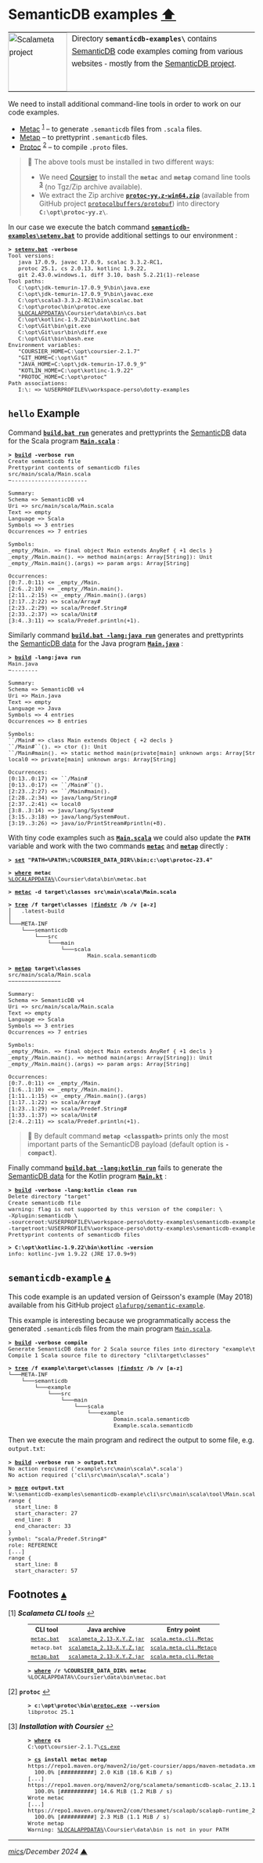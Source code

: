 # <span id="top">SemanticDB examples</span> <span style="size:30%;"><a href="../README.md">⬆</a></span>

<table style="font-family:Helvetica,Arial;line-height:1.6;">
  <tr>
  <td style="border:0;padding:0 10px 0 0;min-width:120px;">
    <a href="https://scalameta.org/docs/semanticdb/guide.html" rel="external"><img style="border:0;width:120px;" src="https://scalameta.org/img/scalameta.png" alt="Scalameta project" /></a>
  </td>
  <td style="border:0;padding:0;vertical-align:text-top;">
    Directory <strong><code>semanticdb-examples\</code></strong> contains <a href="https://scalameta.org/docs/semanticdb/guide.html" rel="external">SemanticDB</a> code examples coming from various websites - mostly from the <a href="https://scalameta.org/docs/semanticdb/guide.html" rel="external">SemanticDB project</a>.
  </td>
  </tr>
</table>

<!--
https://geirsson.com/assets/scalasphere-2018.pdf
-->
We need to install additional command-line tools in order to work on our code examples.
- [Metac] <sup id="anchor_01">[1](#footnote_01)</sup> &ndash; to generate `.semanticdb` files from `.scala` files.
- [Metap] &ndash; to prettyprint `.semanticdb` files.
- [Protoc] <sup id="anchor_02">[2](#footnote_02)</sup> &ndash; to compile `.proto` files.

> **:mag_right:** The above tools must be installed in two different ways:
> - We need [Coursier] to install the **`metac`** and **`metap`** comand line tools <sup id="anchor_03">[3](#footnote_03)</sup> (no Tgz/Zip archive available).
> - We extract the Zip archive [**`protoc-yy.z-win64.zip`**](https://github.com/protocolbuffers/protobuf/) (available from GitHub project [`protocolbuffers/protobuf`](https://github.com/protocolbuffers/protobuf/releases)) into directory **`C:\opt\protoc-yy.z\`**.

In our case we execute the batch command [**`semanticdb-examples\setenv.bat`**](./setenv.bat) to provide additional settings to our environment :

<pre style="font-size:80%;">
<b>&gt; <a href="./setenv.bat">setenv.bat</a> -verbose</b>
Tool versions:
   java 17.0.9, javac 17.0.9, scalac 3.3.2-RC1,
   protoc 25.1, cs 2.0.13, kotlinc 1.9.22,
   git 2.43.0.windows.1, diff 3.10, bash 5.2.21(1)-release
Tool paths:
   C:\opt\jdk-temurin-17.0.9_9\bin\java.exe
   C:\opt\jdk-temurin-17.0.9_9\bin\javac.exe
   C:\opt\scala3-3.3.2-RC1\bin\scalac.bat
   C:\opt\protoc\bin\protoc.exe
   <a href="">%LOCALAPPDATA%</a>\Coursier\data\bin\cs.bat
   C:\opt\kotlinc-1.9.22\bin\kotlinc.bat
   C:\opt\Git\bin\git.exe
   C:\opt\Git\usr\bin\diff.exe
   C:\opt\Git\bin\bash.exe
Environment variables:
   "COURSIER_HOME=C:\opt\coursier-2.1.7"
   "GIT_HOME=C:\opt\Git"
   "JAVA_HOME=C:\opt\jdk-temurin-17.0.9_9"
   "KOTLIN_HOME=C:\opt\kotlinc-1.9.22"
   "PROTOC_HOME=C:\opt\protoc"
Path associations:
   I:\: => %USERPROFILE%\workspace-perso\dotty-examples
</pre>

## <span id="hello">`hello` Example</span>

Command [**`build.bat run`**](hello/build.bat) generates and prettyprints the [SemanticDB](https://scalameta.org/docs/semanticdb/guide.html) data for the Scala program [**`Main.scala`**](hello/src/main/scala/Main.scala) :
<pre style="font-size:80%;">
<b>&gt; <a href="hello/build.bat">build</a> -verbose run</b>
Create semanticdb file
Prettyprint contents of semanticdb files
src/main/scala/Main.scala
&minus;-----------------------
&nbsp;
Summary:
Schema =&gt; SemanticDB v4
Uri =&gt; src/main/scala/Main.scala
Text =&gt; empty
Language =&gt; Scala
Symbols =&gt; 3 entries
Occurrences =&gt; 7 entries

Symbols:
_empty_/Main. => final object Main extends AnyRef { +1 decls }
_empty_/Main.main(). => method main(args: Array[String]): Unit
_empty_/Main.main().(args) => param args: Array[String]

Occurrences:
[0:7..0:11) <= _empty_/Main.
[2:6..2:10) <= _empty_/Main.main().
[2:11..2:15) <= _empty_/Main.main().(args)
[2:17..2:22) => scala/Array#
[2:23..2:29) => scala/Predef.String#
[2:33..2:37) => scala/Unit#
[3:4..3:11) => scala/Predef.println(+1).
</pre>

Similarly command [**`build.bat -lang:java run`**](hello/build.bat) generates and prettyprints the [SemanticDB data](https://scalameta.org/docs/semanticdb/specification.html) for the Java program [**`Main.java`**](hello/src/main/java/Main.java) :

<pre style="font-size:80%;">
<b>&gt; <a href="hello/build.bat">build</a> -lang:java run</b>
Main.java
&minus;--------

Summary:
Schema => SemanticDB v4
Uri => Main.java
Text => empty
Language => Java
Symbols =&gt; 4 entries
Occurrences => 8 entries
&nbsp;
Symbols:
``/Main# => class Main extends Object { +2 decls }
``/Main#`<init>`(). => ctor <init>(): Unit
``/Main#main(). => static method main(private[main] unknown args: Array[String]): Unit
local0 => private[main] unknown args: Array[String]
&nbsp;
Occurrences:
[0:13..0:17) <= ``/Main#
[0:13..0:17) <= ``/Main#`<init>`().
[2:23..2:27) <= ``/Main#main().
[2:28..2:34) => java/lang/String#
[2:37..2:41) <= local0
[3:8..3:14) => java/lang/System#
[3:15..3:18) => java/lang/System#out.
[3:19..3:26) => java/io/PrintStream#println(+8).
</pre>

With tiny code examples such as [**`Main.scala`**](hello/src/main/scala/Main.scala) we could also update the **`PATH`** variable and work with the two commands [**`metac`**](https://github.com/scalameta/scalameta/blob/main/semanticdb/semanticdb3/guide.md#metac) and [**`metap`**](https://github.com/scalameta/scalameta/blob/main/semanticdb/semanticdb3/guide.md#metap) directly :
<pre style="font-size:80%;">
<b>&gt; <a href="https://docs.microsoft.com/en-us/windows-server/administration/windows-commands/set_1">set</a> "PATH=%PATH%;%COURSIER_DATA_DIR%\bin;c:\opt\protoc-23.4"</b>
&nbsp;
<b>&gt; <a href="https://docs.microsoft.com/en-us/windows-server/administration/windows-commands/where">where</a> metac</b>
<a href="https://en.wikipedia.org/wiki/Environment_variable#Default_values">%LOCALAPPDATA%</a>\Coursier\data\bin\metac.bat
&nbsp;
<b>&gt; <a href="https://scalameta.org/docs/semanticdb/guide.html#metac">metac</a> -d target\classes src\main\scala\Main.scala</b>
&nbsp;
<b>&gt; <a href="https://docs.microsoft.com/en-us/windows-server/administration/windows-commands/tree">tree</a> /f target\classes |<a href="https://docs.microsoft.com/en-us/windows-server/administration/windows-commands/findstr">findstr</a> /b /v [a-z]</b>
│   .latest-build
│
└───META-INF
    └───semanticdb
        └───src
            └───main
                └───scala
                        Main.scala.semanticdb
&nbsp;
<b>&gt; <a href="https://scalameta.org/docs/semanticdb/guide.html#metap">metap</a> target\classes</b>
src/main/scala/Main.scala
&minus;&minus;&minus;&minus;&minus;&minus;&minus;&minus;&minus;&minus;&minus;&minus;&minus;&minus;&minus;&minus;
&nbsp;
Summary:
Schema =&gt; SemanticDB v4
Uri =&gt; src/main/scala/Main.scala
Text =&gt; empty
Language =&gt; Scala
Symbols =&gt; 3 entries
Occurrences =&gt; 7 entries
&nbsp;
Symbols:
_empty_/Main. =&gt; final object Main extends AnyRef { +1 decls }
_empty_/Main.main(). =&gt; method main(args: Array[String]): Unit
_empty_/Main.main().(args) =&gt; param args: Array[String]

Occurrences:
[0:7..0:11) &lt;= _empty_/Main.
[1:6..1:10) &lt;= _empty_/Main.main().
[1:11..1:15) &lt;= _empty_/Main.main().(args)
[1:17..1:22) =&gt; scala/Array#
[1:23..1:29) =&gt; scala/Predef.String#
[1:33..1:37) =&gt; scala/Unit#
[2:4..2:11) =&gt; scala/Predef.println(+1).
</pre>

> **:mag_right:** By default command **`metap <classpath>`** prints only the most important parts of the SemanticDB payload (default option is **`-compact`**).

Finally command [**`build.bat -lang:kotlin run`**](hello/build.bat) fails to generate the [SemanticDB data](https://scalameta.org/docs/semanticdb/specification.html) for the Kotlin program [**`Main.kt`**](hello/src/main/kotlin/Main.kt) :

<pre style="font-size:80%;">
<b>&gt; <a href="./hello/build.bat">build</a> -verbose -lang:kotlin clean run</b>
Delete directory "target"
Create semanticdb file
warning: flag is not supported by this version of the compiler: \
-Xplugin:semanticdb \
-sourceroot:%USERPROFILE%\workspace-perso\dotty-examples\semanticdb-examples\hello\src\main\kotlin \
-targetroot:%USERPROFILE%\workspace-perso\dotty-examples\semanticdb-examples\hello\target\kotlin-classes
Prettyprint contents of semanticdb files
&nbsp;
<b>&gt; C:\opt\kotlinc-1.9.22\bin\kotlinc -version</b>
info: kotlinc-jvm 1.9.22 (JRE 17.0.9+9)
</pre>

<!--=======================================================================-->

## <span id="semanticdb-example">`semanticdb-example`</span> [**&#x25B4;**](#top)

This code example is an updated version of Geirsson's example (May 2018) available from his GitHub project [`olafurpg/semantic-example`](https://github.com/olafurpg/semanticdb-example).

This example is interesting because we programmatically access the generated `.semanticdb` files from the main program [`Main.scala`](semanticdb-example/cli/src/main/scala/tool/Main.scala).

<pre style="font-size:80%;">
<b>&gt; <a href="semanticdb-example/build.bat">build</a> -verbose compile</b>
Generate SemanticDB data for 2 Scala source files into directory "example\target\classes"
Compile 1 Scala source file to directory "cli\target\classes"
&nbsp;
<b>&gt; <a href="https://docs.microsoft.com/en-us/windows-server/administration/windows-commands/tree">tree</a> /f example\target\classes |<a href="https://docs.microsoft.com/en-us/windows-server/administration/windows-commands/findstr">findstr</a> /b /v [a-z]</b>
└───META-INF
    └───semanticdb
        └───example
            └───src
                └───main
                    └───scala
                        └───example
                                Domain.scala.semanticdb
                                Example.scala.semanticdb
</pre>

Then we execute the main program and redirect the output to some file, e.g. `output.txt`:

<pre style="font-size:80%;">
<b>&gt; <a href="semanticdb-example/build.bat">build</a> -verbose run > output.txt</b>
No action required ('example\src\main\scala\*.scala')
No action required ('cli\src\main\scala\*.scala')
&nbsp;
<b>&gt; <a href="https://docs.microsoft.com/en-us/windows-server/administration/windows-commands/more">more</a> output.txt</b>
W:\semanticdb-examples\semanticdb-example\cli\src\main\scala\tool\Main.scala:28 document.uri: "example/src/main/scala/example/Domain.scala"
range {
  start_line: 8
  start_character: 27
  end_line: 8
  end_character: 33
}
symbol: "scala/Predef.String#"
role: REFERENCE
[...]
range {
  start_line: 8
  start_character: 57
</pre>

<!--=======================================================================-->

## <span id="footnotes">Footnotes</span> [**&#x25B4;**](#top)

<span id="footnote_01">[1]</span> ***Scalameta CLI tools*** [↩](#anchor_01)

<dl><dd>
<table style="font-size:90%;">
<tr>
  <th>CLI&nbsp;tool</th>
  <th>Java&nbsp;archive</th>
  <th>Entry&nbsp;point</th>
</tr>
<tr>
  <td><a href="https://scalameta.org/docs/semanticdb/guide.html#metac"><code>metac.bat</code></a></td>
  <td><a href="https://mvnrepository.com/artifact/org.scalameta/scalameta_2.13"><code>scalameta_2.13-X.Y.Z.jar</code></a></td>
  <td><a href="https://github.com/scalameta/scalameta/blob/main/semanticdb/metac/src/main/scala/scala/meta/cli/Metac.scala"><code>scala.meta.cli.Metac</code></a></td>
</tr>
<tr>
  <td><code>metacp.bat</code></td>
  <td><a href="https://mvnrepository.com/artifact/org.scalameta/scalameta_2.13"><code>scalameta_2.13-X.Y.Z.jar</code></a></td>
  <td><a href="https://github.com/scalameta/scalameta/blob/main/semanticdb/metacp/src/main/scala/scala/meta/cli/Metacp.scala"><code>scala.meta.cli.Metacp</code></a></td>
</tr>
<tr>
  <td><a href="https://scalameta.org/docs/semanticdb/guide.html#metap"><code>metap.bat</code></a></td>
  <td><a href="https://mvnrepository.com/artifact/org.scalameta/scalameta_2.13"><code>scalameta_2.13-X.Y.Z.jar</code></a></td>
  <td><a href="https://github.com/scalameta/scalameta/blob/main/semanticdb/metap/src/main/scala/scala/meta/cli/Metap.scala"><code>scala.meta.cli.Metap</code></a></td>
</tr>
</table>
</dd>
<dd>
<pre style="font-size:80%;">
<b>&gt; <a href="https://docs.microsoft.com/en-us/windows-server/administration/windows-commands/where">where</a> /r %COURSIER_DATA_DIR% metac</b>
%LOCALAPPDATA%\Coursier\data\bin\metac.bat
</pre>
</dd></dl>

<span id="footnote_02">[2]</span> **`protoc`** [↩](#anchor_02)

<dl><dd>
<pre style="font-size:80%;">
<b>&gt; c:\opt\protoc\bin\<a href="https://manpages.ubuntu.com/manpages/kinetic/man1/protoc.1.html" rel="external">protoc.exe</a> --version</b>
libprotoc 25.1
</pre>
</dd></dl>

<span id="footnote_03">[3]</span> ***Installation with Coursier*** [↩](#anchor_03)

<dl><dd>
<pre style="font-size:80%;">
<b>&gt; <a href="https://docs.microsoft.com/en-us/windows-server/administration/windows-commands/where">where</a> cs</b>
C:\opt\coursier-2.1.7\<a href="https://get-coursier.io/docs/cli-overview">cs.exe</a>
&nbsp;
<b>&gt; <a href="https://get-coursier.io/docs/cli-overview">cs</a> install metac metap</b>
https://repo1.maven.org/maven2/io/get-coursier/apps/maven-metadata.xml
  100.0% [##########] 2.0 KiB (18.6 KiB / s)
[...]
https://repo1.maven.org/maven2/org/scalameta/semanticdb-scalac_2.13.11/4.7.8/semanticdb-scalac_2.13.11-4.7.8.jar
  100.0% [##########] 14.6 MiB (1.2 MiB / s)
Wrote metac
[...]
https://repo1.maven.org/maven2/com/thesamet/scalapb/scalapb-runtime_2.13/0.11.11/scalapb-runtime_2.13-0.11.11.jar
  100.0% [##########] 2.3 MiB (1.1 MiB / s)
Wrote metap
Warning: <a href="https://en.wikipedia.org/wiki/Environment_variable#Default_values">%LOCALAPPDATA%</a>\Coursier\data\bin is not in your PATH
</pre>
</dd></dl>

***

*[mics](https://lampwww.epfl.ch/~michelou/)/December 2024* [**&#9650;**](#top)
<span id="bottom">&nbsp;</span>

<!-- link refs -->

[coursier]: https://get-coursier.io/
[metac]: https://scalameta.org/docs/semanticdb/guide.html#metac
[metap]: https://scalameta.org/docs/semanticdb/guide.html#metap
[protoc]: https://github.com/protocolbuffers/protobuf/releases
